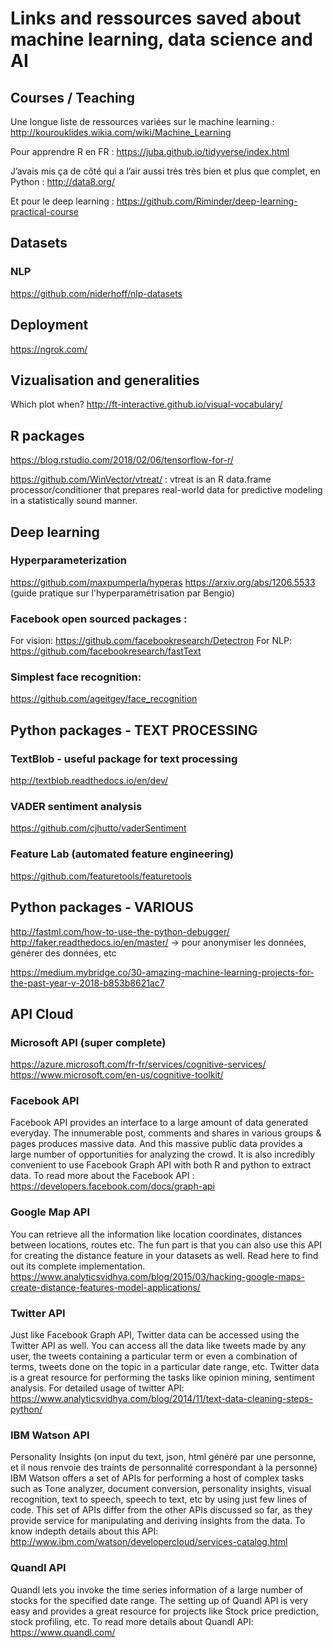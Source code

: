 # Links and ressources saved about machine learning, data science and AI

## Courses / Teaching
Une longue liste de ressources variées sur le machine learning :
http://kourouklides.wikia.com/wiki/Machine_Learning

Pour apprendre R en FR :
https://juba.github.io/tidyverse/index.html

J’avais mis ça de côté qui a l’air aussi très très bien et plus que complet, en Python :
http://data8.org/

Et pour le deep learning :
https://github.com/Riminder/deep-learning-practical-course


## Datasets

### NLP
https://github.com/niderhoff/nlp-datasets



## Deployment
https://ngrok.com/


## Vizualisation and generalities
Which plot when?
http://ft-interactive.github.io/visual-vocabulary/


## R packages
https://blog.rstudio.com/2018/02/06/tensorflow-for-r/

https://github.com/WinVector/vtreat/ : vtreat is an R data.frame processor/conditioner that prepares real-world data for predictive modeling in a statistically sound manner.

## Deep learning

### Hyperparameterization
https://github.com/maxpumperla/hyperas
https://arxiv.org/abs/1206.5533 (guide pratique sur l'hyperparamétrisation par Bengio)

### Facebook open sourced packages :
For vision: https://github.com/facebookresearch/Detectron
For NLP: https://github.com/facebookresearch/fastText

### Simplest face recognition:
https://github.com/ageitgey/face_recognition


## Python packages - TEXT PROCESSING

### TextBlob - useful package for text processing
http://textblob.readthedocs.io/en/dev/

### VADER sentiment analysis 
https://github.com/cjhutto/vaderSentiment

### Feature Lab (automated feature engineering)
https://github.com/featuretools/featuretools


## Python packages - VARIOUS
http://fastml.com/how-to-use-the-python-debugger/
http://faker.readthedocs.io/en/master/ -> pour anonymiser les données, générer des données, etc

https://medium.mybridge.co/30-amazing-machine-learning-projects-for-the-past-year-v-2018-b853b8621ac7



## API Cloud

### Microsoft API (super complete)
https://azure.microsoft.com/fr-fr/services/cognitive-services/
https://www.microsoft.com/en-us/cognitive-toolkit/

### Facebook API
Facebook API provides an interface to a large amount of data generated everyday. The innumerable post, comments and shares in various groups & pages produces massive data. And this massive public data provides a large number of opportunities for analyzing the crowd.
It is also incredibly convenient to use Facebook Graph API with both R and python to extract data. To read more about the Facebook API : 
https://developers.facebook.com/docs/graph-api

### Google Map API
You can retrieve all the information like location coordinates, distances between locations, routes etc. The fun part is that you can also use this API for creating the distance feature in your datasets as well. Read here to find out its complete implementation.
https://www.analyticsvidhya.com/blog/2015/03/hacking-google-maps-create-distance-features-model-applications/

### Twitter API
Just like Facebook Graph API, Twitter data can be accessed using the Twitter API as well. You can access all the data like tweets made by any user, the tweets containing a particular term or even a combination of terms, tweets done on the topic in a particular date range, etc.
Twitter data is a great resource for performing the tasks like opinion mining, sentiment analysis. For detailed usage of twitter API:
https://www.analyticsvidhya.com/blog/2014/11/text-data-cleaning-steps-python/

### IBM Watson API
Personality Insights (on input du text, json, html généré par une personne, et il nous renvoie des traints de personnalité correspondant à la personne)
IBM Watson offers a set of APIs for performing a host of complex tasks such as Tone analyzer, document conversion, personality insights, visual recognition, text to speech, speech to text, etc by using just few lines of code.
This set of APIs differ from the other APIs discussed so far, as they provide service for manipulating and deriving insights from the data. To know indepth details about this API:
http://www.ibm.com/watson/developercloud/services-catalog.html

### Quandl API
Quandl lets you invoke the time series information of a large number of stocks for the specified date range. The setting up of Quandl API is very easy and provides a great resource for projects like Stock price prediction, stock profiling, etc. To read more details about Quandl API:
https://www.quandl.com/
